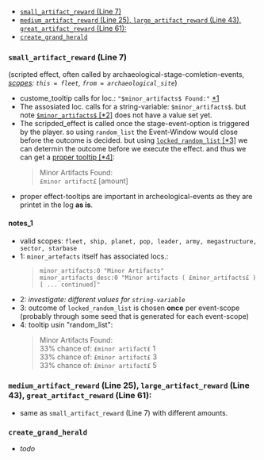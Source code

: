 - [`small_artifact_reward` (Line 7)](#small_artifact_reward-line-7)
- [`medium_artifact_reward` (Line 25), `large_artifact_reward` (Line 43), `great_artifact_reward` (Line 61):](#medium_artifact_reward-line-25-large_artifact_reward-line-43-great_artifact_reward-line-61)
- [`create_grand_herald`](#create_grand_herald)
 
 
 ### `small_artifact_reward` (Line 7)
(scripted effect, often called by archaeological-stage-comletion-events, *[scopes](#notes_1): `this = fleet`, `from = archaeological_site`*)  
  * custome_tooltip calls for loc.: `"$minor_artifacts$ Found:"` [*1](#notes_1)  
  * The assosiated loc. calls for a string-variable: `$minor_artifacts$`.
    but note [`$minor_artifacts$` [*2]](#notes_1) does not have a value set yet.  
  * The scripded_effect is called once the stage-event-option is triggered by the player.
    so using `random_list` the Event-Window would close before the outcome is decided.
    but using [`locked_random_list` [*3]](#notes_1) we can determin the outcome before we execute the effect. and thus we can get a [proper tooltip [*4]](#notes_1):  
    > Minor Artifacts Found:  
    >`£minor artifact£` [amount] 
  * proper effect-tooltips are important in archeological-events as they are printet in the log **as is**.
    

 #### notes_1  <!-- omit in toc -->
  * valid scopes: `fleet, ship, planet, pop, leader, army, megastructure, sector, starbase`
  * 1: `minor_artefacts` itself has associated locs.:  
    > `minor_artifacts:0 "Minor Artifacts"`  
    > `minor_artifacts_desc:0 "Minor artifacts ( £minor_artifacts£ ) [ ... continued]"`
  * 2: *investigate: different values for `string-variable`*
  * 3: outcome of `locked_random_list` is chosen **once** per event-scope
        (probably through some seed that is generated for each event-scope)
  * 4:  tooltip usin "random_list":  
    > Minor Artifacts Found:  
    > 33% chance of: `£minor artifact£` 1  
    > 33% chance of: `£minor artifact£` 3  
    > 33% chance of: `£minor artifact£` 5  


### `medium_artifact_reward` (Line 25), `large_artifact_reward` (Line 43), `great_artifact_reward` (Line 61):  
* same as `small_artifact_reward` (Line 7) with different amounts.  

### `create_grand_herald`
* *todo*